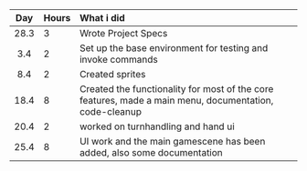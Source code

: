 | Day | Hours | What i did  |
| :----:|:-----| :-----|
| 28.3 | 3    | Wrote Project Specs |
| 3.4 | 2 | Set up the base environment for testing and invoke commands |
| 8.4 | 2 | Created sprites |
| 18.4| 8 | Created the functionality for most of the core features, made a main menu, documentation, code-cleanup |
| 20.4 | 2 | worked on turnhandling and hand ui|
| 25.4 | 8 | UI work and the main gamescene has been added, also some documentation|

